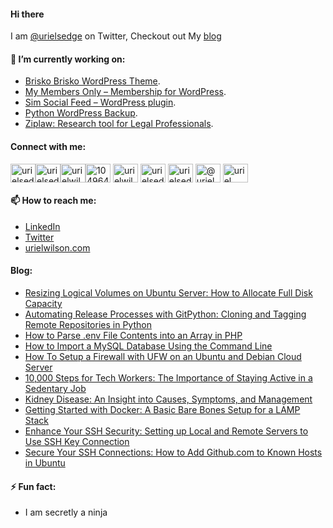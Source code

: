 #### Hi there

<!--
**devuri/devuri** is a ✨ _special_ ✨ repository because its `README.md` (this file) appears on your GitHub profile.
-->
I am [@urielsedge](https://twitter.com/urielsedge) on Twitter, Checkout out My [blog](http://urielwilson.com/)

#### 🔭 I’m currently working on:
* [Brisko Brisko WordPress Theme](https://wordpress.org/themes/brisko/).
* [My Members Only – Membership for WordPress](https://wordpress.org/plugins/iceyi-members-only/).
* [Sim Social Feed – WordPress plugin](https://wordpress.org/plugins/sim-social-feed/).
* [Python WordPress Backup](https://github.com/devuri/python-wpbackup).
* [Ziplaw: Research tool for Legal Professionals](http://ziplaw.com/).

<!-- #### 👯 I’m looking to collaborate on ...-->

#### Connect with me:
<p align="left">
<a href="https://codepen.io/devuri" target="blank"><img align="center" src="https://raw.githubusercontent.com/rahuldkjain/github-profile-readme-generator/master/src/images/icons/Social/codepen.svg" alt="urielsedge" height="30" width="40" /></a><a href="https://twitter.com/urielsedge" target="blank"><img align="center" src="https://raw.githubusercontent.com/rahuldkjain/github-profile-readme-generator/master/src/images/icons/Social/twitter.svg" alt="urielsedge" height="30" width="40" /></a><a href="https://linkedin.com/in/urielwilson" target="blank"><img align="center" src="https://raw.githubusercontent.com/rahuldkjain/github-profile-readme-generator/master/src/images/icons/Social/linked-in-alt.svg" alt="urielwilson" height="30" width="40" /></a><a href="https://stackoverflow.com/users/10496432" target="blank"><img align="center" src="https://raw.githubusercontent.com/rahuldkjain/github-profile-readme-generator/master/src/images/icons/Social/stack-overflow.svg" alt="10496432" height="30" width="40" /></a>
<a href="https://kaggle.com/urielwilson" target="blank"><img align="center" src="https://raw.githubusercontent.com/rahuldkjain/github-profile-readme-generator/master/src/images/icons/Social/kaggle.svg" alt="urielwilson" height="30" width="40" /></a>
<a href="https://instagram.com/urielsedge" target="blank"><img align="center" src="https://raw.githubusercontent.com/rahuldkjain/github-profile-readme-generator/master/src/images/icons/Social/instagram.svg" alt="urielsedge" height="30" width="40" /></a>
<a href="https://dribbble.com/urielsedge" target="blank"><img align="center" src="https://raw.githubusercontent.com/rahuldkjain/github-profile-readme-generator/master/src/images/icons/Social/dribbble.svg" alt="urielsedge" height="30" width="40" /></a>
<a href="https://medium.com/@urielsedge" target="blank"><img align="center" src="https://raw.githubusercontent.com/rahuldkjain/github-profile-readme-generator/master/src/images/icons/Social/medium.svg" alt="@urielsedge" height="30" width="40" /></a>
<a href="https://www.youtube.com/channel/UCBOOtQdEGNS71R2cDmn5uQQ" target="blank"><img align="center" src="https://raw.githubusercontent.com/rahuldkjain/github-profile-readme-generator/master/src/images/icons/Social/youtube.svg" alt="uriel wilson" height="30" width="40" /></a>
</p>


<!-- #### 💬 Ask me about ... -->

#### 📫 How to reach me:
* [LinkedIn](https://jm.linkedin.com/in/urielwilson)
* [Twitter](https://twitter.com/urielsedge)
* [urielwilson.com](http://urielwilson.com/)

#### Blog:
<!-- BLOG-POST-LIST:START -->
- [Resizing Logical Volumes on Ubuntu Server: How to Allocate Full Disk Capacity](https://urielwilson.com/resizing-logical-volumes-on-ubuntu-server-how-to-allocate-full-disk-capacity/)
- [Automating Release Processes with GitPython: Cloning and Tagging Remote Repositories in Python](https://urielwilson.com/automating-release-processes-with-gitpython-cloning-and-tagging-remote-repositories-in-python/)
- [How to Parse .env File Contents into an Array in PHP](https://urielwilson.com/how-to-parse-env-file-contents-into-an-array-in-php/)
- [How to Import a MySQL Database Using the Command Line](https://urielwilson.com/how-to-import-a-mysql-database-using-the-command-line/)
- [How To Setup a Firewall with UFW on an Ubuntu and Debian Cloud Server](https://urielwilson.com/how-to-setup-a-firewall-with-ufw-on-an-ubuntu-and-debian-cloud-server/)
- [10,000 Steps for Tech Workers: The Importance of Staying Active in a Sedentary Job](https://urielwilson.com/10000-steps-for-tech-workers-the-importance-of-staying-active-in-a-sedentary-job/)
- [Kidney Disease: An Insight into Causes, Symptoms, and Management](https://urielwilson.com/kidney-disease-an-insight-into-causes-symptoms-and-management/)
- [Getting Started with Docker: A Basic Bare Bones Setup for a LAMP Stack](https://urielwilson.com/getting-started-with-docker-a-basic-bare-bones-setup-for-a-lamp-stack/)
- [Enhance Your SSH Security: Setting up Local and Remote Servers to Use SSH Key Connection](https://urielwilson.com/enhance-your-ssh-security-setting-up-local-and-remote-servers-to-use-ssh-key-connection/)
- [Secure Your SSH Connections: How to Add Github.com to Known Hosts in Ubuntu](https://urielwilson.com/secure-your-ssh-connections-how-to-add-github-com-to-known-hosts-in-ubuntu/)
<!-- BLOG-POST-LIST:END -->


#### ⚡ Fun fact:
* I am secretly a ninja 


